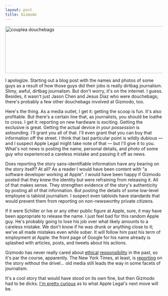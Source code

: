 ```yaml
---
layout: post
title: Gizmodo
---
```


<img src="http://cl.ly/6av/douchebags.jpg" title="Jason Chen and Jesus Diaz are douchebags, obviously" width="600" height="150" alt="couplea douchebags" />

I apologize. Starting out a blog post with the names and photos of some guys as a result of how those guys did their jobs is really dirtbag journalism. Slimy, awful, dirtbag journalism. But don't worry, it's on the internet. I guess. Besides, it wasn't just Jason Chen and Jesus Diaz who were douchebags; there's probably a few other douchebags involved at Gizmodo, too.

Here's the thing. As a media outlet, I get it: getting the scoop is fun. It's also profitable. But there's a certain line that, as journalists, you should be loathe to cross. I get it: reporting on new hardware is exciting. Getting the exclusive is great. Getting the actual device *in your possession* is astounding. I'll grant you all of that. I'll even grant that you can buy that information off the street. I think that last particular point is wildly dubious — and I suspect Apple Legal might take note of that — but I'll give it to you. What's not news is posting the name, personal details, and photo of some guy who experienced a careless mistake and passing it off as news.

Does reporting the story sans-identifiable information have any bearing on the story itself? At all? As a reader I would have been content with "a software developer working at Apple". I would have been happy if Gizmodo posted that they knew the identity but were refraining from releasing it. All of that makes sense. They strengthen evidence of the story's authenticity by posting all of that information. But posting the details of some low-level employee is tabloid journalism. I suspect even tabloids have standards that would prevent them from reporting on non-newsworthy private citizens.

If it were Schiller or Ive or any other public figure at Apple, sure, it may have been appropriate to release the name. I just feel bad for this random Apple guy. He's probably going to lose his job over what likely amounts to a careless mistake. We don't know if he was drunk or anything close to it; we've all made mistakes even while sober. It will follow him past his term of employment at Apple: the front page of Google for his name already is splashed with articles, posts, and tweets about his actions.

Gizmodo has never really cared about [ethical](http://www.901am.com/2008/gizmodo-very-proud-of-its-unethical-demeanor-at-ces.html) [responsibility](http://gizmodo.com/gadgets/cellphones/gizmodo-knows-iphone-will-be-announced-on-monday-221991.php) in the past, so it's par the course, apparently. The New York Times, at least, is [reporting](http://www.nytimes.com/2010/04/20/technology/companies/20apple.html?hp) on the story without the drivel... old media still leads the way in some facets of journalism.

It's a cool story that would have stood on its own fine, but then Gizmodo had to be dicks. [I'm pretty curious](http://twitter.com/holman/status/12490814005) as to what Apple Legal's next move will be.
